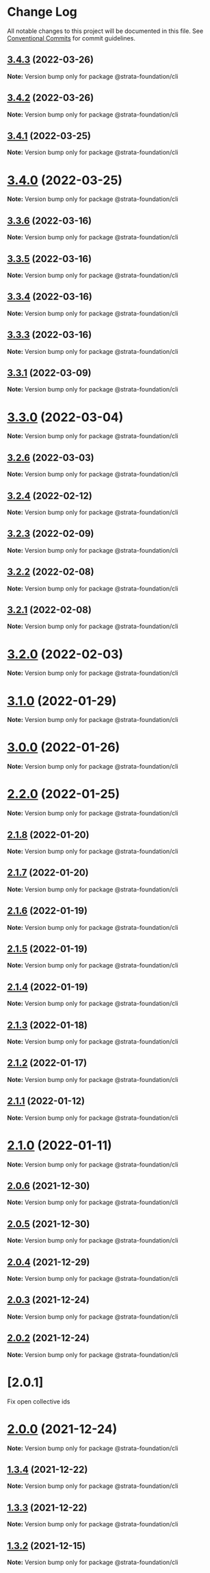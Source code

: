 # Change Log

All notable changes to this project will be documented in this file.
See [Conventional Commits](https://conventionalcommits.org) for commit guidelines.

## [3.4.3](https://github.com/StrataFoundation/strata/compare/v3.4.1...v3.4.3) (2022-03-26)

**Note:** Version bump only for package @strata-foundation/cli





## [3.4.2](https://github.com/StrataFoundation/strata/compare/v3.4.1...v3.4.2) (2022-03-26)

**Note:** Version bump only for package @strata-foundation/cli





## [3.4.1](https://github.com/StrataFoundation/strata/compare/v3.4.0...v3.4.1) (2022-03-25)

**Note:** Version bump only for package @strata-foundation/cli





# [3.4.0](https://github.com/StrataFoundation/strata/compare/v3.3.6...v3.4.0) (2022-03-25)

**Note:** Version bump only for package @strata-foundation/cli





## [3.3.6](https://github.com/StrataFoundation/strata/compare/v3.3.4...v3.3.6) (2022-03-16)

**Note:** Version bump only for package @strata-foundation/cli





## [3.3.5](https://github.com/StrataFoundation/strata/compare/v3.3.4...v3.3.5) (2022-03-16)

**Note:** Version bump only for package @strata-foundation/cli





## [3.3.4](https://github.com/StrataFoundation/strata/compare/v3.3.2...v3.3.4) (2022-03-16)

**Note:** Version bump only for package @strata-foundation/cli





## [3.3.3](https://github.com/StrataFoundation/strata/compare/v3.3.2...v3.3.3) (2022-03-16)

**Note:** Version bump only for package @strata-foundation/cli





## [3.3.1](https://github.com/StrataFoundation/strata/compare/v3.3.1-alpha.1...v3.3.1) (2022-03-09)

**Note:** Version bump only for package @strata-foundation/cli





# [3.3.0](https://github.com/StrataFoundation/strata/compare/v3.2.6...v3.3.0) (2022-03-04)

**Note:** Version bump only for package @strata-foundation/cli





## [3.2.6](https://github.com/StrataFoundation/strata/compare/v3.0.0...v3.2.6) (2022-03-03)

**Note:** Version bump only for package @strata-foundation/cli





## [3.2.4](https://github.com/StrataFoundation/strata/compare/v3.2.4-alpha.5...v3.2.4) (2022-02-12)

**Note:** Version bump only for package @strata-foundation/cli





## [3.2.3](https://github.com/StrataFoundation/strata/compare/v3.2.2...v3.2.3) (2022-02-09)

**Note:** Version bump only for package @strata-foundation/cli





## [3.2.2](https://github.com/StrataFoundation/strata/compare/v3.2.1...v3.2.2) (2022-02-08)

**Note:** Version bump only for package @strata-foundation/cli





## [3.2.1](https://github.com/StrataFoundation/strata/compare/v3.2.0...v3.2.1) (2022-02-08)

**Note:** Version bump only for package @strata-foundation/cli





# [3.2.0](https://github.com/StrataFoundation/strata/compare/v3.1.0...v3.2.0) (2022-02-03)

**Note:** Version bump only for package @strata-foundation/cli





# [3.1.0](https://github.com/StrataFoundation/strata/compare/v3.0.0...v3.1.0) (2022-01-29)

**Note:** Version bump only for package @strata-foundation/cli





# [3.0.0](https://github.com/StrataFoundation/strata/compare/v2.2.0...v3.0.0) (2022-01-26)

**Note:** Version bump only for package @strata-foundation/cli





# [2.2.0](https://github.com/StrataFoundation/strata/compare/v2.1.11...v2.2.0) (2022-01-25)

**Note:** Version bump only for package @strata-foundation/cli





## [2.1.8](https://github.com/StrataFoundation/strata/compare/v2.1.7...v2.1.8) (2022-01-20)

**Note:** Version bump only for package @strata-foundation/cli





## [2.1.7](https://github.com/StrataFoundation/strata/compare/v2.1.6...v2.1.7) (2022-01-20)

**Note:** Version bump only for package @strata-foundation/cli





## [2.1.6](https://github.com/StrataFoundation/strata/compare/v2.1.5...v2.1.6) (2022-01-19)

**Note:** Version bump only for package @strata-foundation/cli





## [2.1.5](https://github.com/StrataFoundation/strata/compare/v2.1.4...v2.1.5) (2022-01-19)

**Note:** Version bump only for package @strata-foundation/cli





## [2.1.4](https://github.com/StrataFoundation/strata/compare/v2.1.3...v2.1.4) (2022-01-19)

**Note:** Version bump only for package @strata-foundation/cli





## [2.1.3](https://github.com/StrataFoundation/strata/compare/v2.1.2...v2.1.3) (2022-01-18)

**Note:** Version bump only for package @strata-foundation/cli





## [2.1.2](https://github.com/StrataFoundation/strata/compare/v2.1.1...v2.1.2) (2022-01-17)

**Note:** Version bump only for package @strata-foundation/cli





## [2.1.1](https://github.com/StrataFoundation/strata/compare/v2.1.0...v2.1.1) (2022-01-12)

**Note:** Version bump only for package @strata-foundation/cli





# [2.1.0](https://github.com/StrataFoundation/strata/compare/v2.0.6...v2.1.0) (2022-01-11)

**Note:** Version bump only for package @strata-foundation/cli





## [2.0.6](https://github.com/StrataFoundation/strata/compare/v2.0.5...v2.0.6) (2021-12-30)

**Note:** Version bump only for package @strata-foundation/cli





## [2.0.5](https://github.com/StrataFoundation/strata/compare/v2.0.4...v2.0.5) (2021-12-30)

**Note:** Version bump only for package @strata-foundation/cli





## [2.0.4](https://github.com/StrataFoundation/strata/compare/v2.0.3-test...v2.0.4) (2021-12-29)

**Note:** Version bump only for package @strata-foundation/cli





## [2.0.3](https://github.com/StrataFoundation/strata/compare/v2.0.2...v2.0.3) (2021-12-24)

**Note:** Version bump only for package @strata-foundation/cli





## [2.0.2](https://github.com/StrataFoundation/strata/compare/v2.0.1...v2.0.2) (2021-12-24)

**Note:** Version bump only for package @strata-foundation/cli





# [2.0.1]

Fix open collective ids

# [2.0.0](https://github.com/StrataFoundation/strata/compare/v1.3.2...v2.0.0) (2021-12-24)

**Note:** Version bump only for package @strata-foundation/cli





## [1.3.4](https://github.com/StrataFoundation/strata/compare/v1.3.2...v1.3.4) (2021-12-22)

**Note:** Version bump only for package @strata-foundation/cli





## [1.3.3](https://github.com/StrataFoundation/strata/compare/v1.3.2...v1.3.3) (2021-12-22)

**Note:** Version bump only for package @strata-foundation/cli





## [1.3.2](https://github.com/StrataFoundation/strata/compare/v0.7.0...v1.3.2) (2021-12-15)

**Note:** Version bump only for package @strata-foundation/cli
